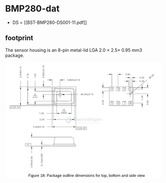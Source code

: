 
# BMP280-dat

- DS = [[BST-BMP280-DS001-11.pdf]]


## footprint 

The sensor housing is an 8-pin metal-lid LGA 2.0 × 2.5× 0.95 mm3 package. 

![](2025-01-10-17-03-30.png)